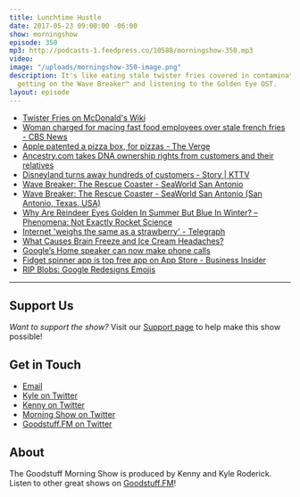 ```yaml
---
title: Lunchtime Hustle
date: 2017-05-23 09:00:00 -06:00
show: morningshow
episode: 350
mp3: http://podcasts-1.feedpress.co/10588/morningshow-350.mp3
video: 
image: "/uploads/morningshow-350-image.png"
description: It's like eating stale twister fries covered in contaminated cheese before
  getting on the Wave Breaker™ and listening to the Golden Eye OST.
layout: episode
---
```


* [Twister Fries on McDonald's Wiki](http://mcdonalds.wikia.com/wiki/Twister_Fries)
* [Woman charged for macing fast food employees over stale french fries - CBS News](http://www.cbsnews.com/news/woman-charged-for-macing-fast-food-employees-over-stale-french-fries/)
* [Apple patented a pizza box, for pizzas - The Verge](https://www.theverge.com/2017/5/16/15646154/apple-pizza-box-patent-come-on)
* [Ancestry.com takes DNA ownership rights from customers and their relatives](https://medium.com/@MedicalReport/ancestry-com-takes-dna-ownership-rights-from-customers-and-their-relatives-dbafeed02b9e)
* [Disneyland turns away hundreds of customers - Story | KTTV](http://www.foxla.com/news/local-news/256064711-story)
* [Wave Breaker: The Rescue Coaster - SeaWorld San Antonio](https://seaworld.com/san-antonio/rides/wave-breaker-roller-coaster/)
* [Wave Breaker: The Rescue Coaster - SeaWorld San Antonio (San Antonio, Texas, USA)](https://rcdb.com/14302.htm#p=74368)
* [Why Are Reindeer Eyes Golden In Summer But Blue In Winter? – Phenomena: Not Exactly Rocket Science](http://phenomena.nationalgeographic.com/2013/10/29/why-are-reindeer-eyes-golden-in-summer-but-blue-in-winter/)
* [Internet 'weighs the same as a strawberry' - Telegraph](http://www.telegraph.co.uk/technology/internet/8865093/Internet-weighs-the-same-as-a-strawberry.html)
* [What Causes Brain Freeze and Ice Cream Headaches?](https://www.thoughtco.com/what-causes-brain-freeze-607895)
* [Google’s Home speaker can now make phone calls](https://newsstand.google.com/articles/CAIiEOmqUoYJGOq_XwbXZoXcwSIqFwgEKg4IACoGCAow3O8nMMqOBjDc064F)
* [Fidget spinner app is top free app on App Store - Business Insider](http://www.businessinsider.com/fidget-spinner-app-top-free-app-store-app-2017-5?amp%3Butm_)
* [RIP Blobs: Google Redesigns Emojis](http://blog.emojipedia.org/rip-blobs-google-redesigns-emojis/)

***

## Support Us
*Want to support the show?* Visit our [Support page](https://goodstuff.fm/support) to help make this show possible!

## Get in Touch
* [Email](mailto:kyle@goodstuff.fm)
* [Kyle on Twitter](http://twitter.com/dogburps)
* [Kenny on Twitter](http://twitter.com/pizzarobotics)
* [Morning Show on Twitter](http://twitter.com/morningshowam)
* [Goodstuff.FM on Twitter](http://twitter.com/goodstufffm)

## About
The Goodstuff Morning Show is produced by Kenny and Kyle Roderick. Listen to other great shows on [Goodstuff.FM](http://goodstuff.fm/shows)!